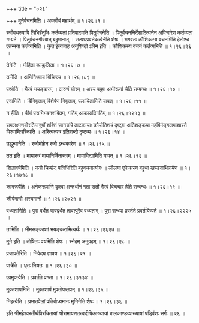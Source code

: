 +++
title = "०२६"

+++
मुनेर्वचनमिति । अक्लीबं महार्थम्  ॥  १।२६।१ ॥   

  

स्त्रीवधस्यापि त्रिभिर्हेतुभिः कर्तव्यतां प्रतिपादयति पितुर्वचनेति । पितुर्वचननिर्देशादित्यनेन अविचारेण कर्तव्यता गम्यते । पितुर्वचनगौरवात् बहुमानात् । सत्पथप्रवर्तकत्वेनेति शेषः । भगवतः कौशिकस्य वचनमिति हेतोश्च एतन्मया कर्तव्यमिति । कुत इत्यत्राह अनुशिष्टो ऽस्मि इति । कौशिकस्य वचनं कर्तव्यमिति  ॥  १।२६।२६ ॥   

  

तेनेति । मोहिता व्याकुलिता  ॥  १।२६।७ ॥   

  

तमिति । अभिनिध्याय विचिन्त्य  ॥  १।२६।८९ ॥   

  

पश्येति । भैरवं भयङ्करम् । दारुणं घोरम् । अस्य वपुषः अभीरूणां चेति सम्बन्धः  ॥  १।२६।१० ॥   

  

एनामिति । विनिवृत्ताम् विशेषेण निवृत्ताम्, पलायितामिति यावत्  ॥  १।२६।११ ॥   

  

न हीति । वीर्यं पराभिभवनशक्तिम्, गतिम् आकारादिगतिम्  ॥  १।२६।१२१३ ॥   

  

रामलक्ष्मणयोरतिमानुषीं शक्तिं जानन्नपि ताटकायाः क्रौर्यातिशयं दृष्ट्वा अतिशङ्कया महर्षिर्मङ्गलमाशास्ते विश्वामित्रस्त्विति । अस्त्वित्यत्र इतिशब्दो दृष्टव्यः  ॥  १।२६।१४ ॥   

  

उद्धून्वानेति । रजोमोहेन रजो ऽन्धकारेण  ॥  १।२६।१५ ॥   

  

तत इति । मायास्त्रं मायानिर्मितास्त्रम् । मायाविद्यामिति यावत्  ॥  १।२६।१६ ॥   

  

शिलावर्षमिति । करौ चिच्छेद पत्रिभिरिति बहुवचनप्रयोगः । लीलया एकैकस्य बहुधा खण्डनाभिप्रायेण  ॥  १।२६।१७१८ ॥   

  

कामरूपेति । अनेकरूपाणि कृत्वा अन्तर्धानं गता सती भैरवं विचचार हेति सम्बन्धः  ॥  १।२६।१९ ॥   

  

कीर्यमाणौ अस्यमानौ  ॥  १।२६।२०२१ ॥   

  

वध्यतामिति । पुरा वर्धेत यावद्वर्धेत तावत्पुरैव वध्यताम् । पुरा सन्ध्या प्रवर्तते प्रवर्तयिष्यते  ॥  १।२६।२२२५ ॥   

  

तामिति । भीमसङ्काशां भयङ्करामित्यर्थः  ॥  १।२६।२६२७ ॥   

  

मुने इति । तोषिताः वयमिति शेषः । स्नेहम् अनुग्रहम्  ॥  १।२६।२८ ॥   

  

प्रजापतेरिति । निवेदय ज्ञापय  ॥  १।२६।२९ ॥   

  

पात्रेति । धृतः नियतः  ॥  १।२६।३० ॥   

  

एवमुक्त्वेति । प्रवर्तते प्राप्ता  ॥  १।२६।३१३४ ॥   

  

मुक्तशापमिति । मुक्तशापं मुक्तोपप्लवम्  ॥  १।२६।३५ ॥   

  

निहत्येति । प्रभातवेलां प्रतिबोध्यमानः मुनिनेति शेषः  ॥  १।२६।३६ ॥   

  

इति श्रीमहेश्वरतीर्थविरचितायां श्रीरामायणतत्त्वदीपिकाख्यायां बालकाण्डव्याख्यायां षड्विंशः सर्गः  ॥  २६  ॥   

  

  

